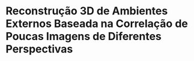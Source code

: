 # Reconstrução 3D de Ambientes Externos Baseada na Correlação de Poucas Imagens de Diferentes Perspectivas